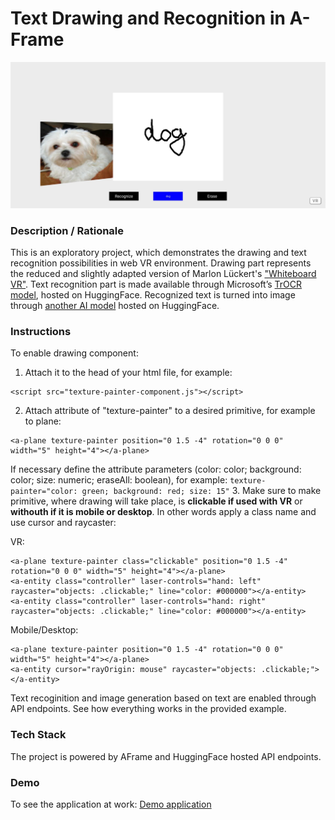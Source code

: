 # Text Drawing and Recognition in A-Frame
<img alt="Screenshot" src="img/screenshot.jpg" width="600">

### **Description / Rationale**
This is an exploratory project, which demonstrates the drawing and text recognition possibilities in web VR environment. Drawing part represents the reduced and slightly adapted version of Marlon Lückert's <a href="https://github.com/marlon360/whiteboard-vr">"Whiteboard VR"</a>. Text recognition part is made available through Microsoft’s <a href="https://huggingface.co/spaces/nielsr/TrOCR-handwritten">TrOCR model</a>, hosted on HuggingFace. Recognized text is turned into image through <a href="https://huggingface.co/spaces/smangrul/Text-To-Image">another AI model</a> hosted on HuggingFace. 

### **Instructions**
To enable drawing component: 
1. Attach it to the head of your html file, for example: 
```
<script src="texture-painter-component.js"></script>
```
2. Attach attribute of "texture-painter" to a desired primitive, for example to plane: 
```
<a-plane texture-painter position="0 1.5 -4" rotation="0 0 0" width="5" height="4"></a-plane>
``` 

If necessary define the attribute parameters (color: color; background: color; size: numeric;  eraseAll: boolean), for example:
``` texture-painter="color: green; background: red; size: 15" ```
3. Make sure to make primitive, where drawing will take place, is <b>clickable if used with VR</b> or <b>withouth if it is mobile or desktop</b>. In other words apply a class name and use cursor and raycaster:

VR: 
```
<a-plane texture-painter class="clickable" position="0 1.5 -4" rotation="0 0 0" width="5" height="4"></a-plane>
<a-entity class="controller" laser-controls="hand: left" raycaster="objects: .clickable;" line="color: #000000"></a-entity>
<a-entity class="controller" laser-controls="hand: right" raycaster="objects: .clickable;" line="color: #000000"></a-entity>
```
Mobile/Desktop: 
```
<a-plane texture-painter position="0 1.5 -4" rotation="0 0 0" width="5" height="4"></a-plane>
<a-entity cursor="rayOrigin: mouse" raycaster="objects: .clickable;"></a-entity>
```
Text recoginition and image generation based on text are enabled through API endpoints. See how everything works in the provided example. 

### **Tech Stack**
The project is powered by AFrame and HuggingFace hosted API endpoints.

### **Demo**
To see the application at work: [Demo application](https://webvr-drawing.glitch.me/)
